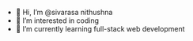 - 👋 Hi, I’m @sivarasa nithushna
- 👀 I’m interested in coding 
- 🌱 I’m currently learning full-stack web development 

  

